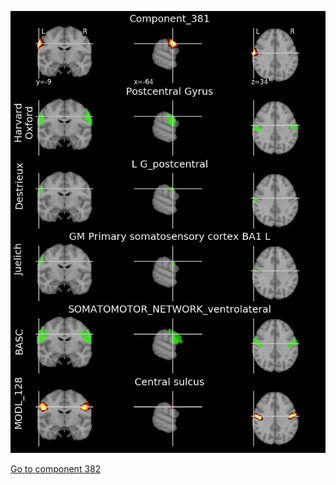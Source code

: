 


![381](preliminary/381.jpg "Component 381")

[Go to component 382](https://parietal-inria.github.io/MODL_atlas/1024/382 "Component 382")